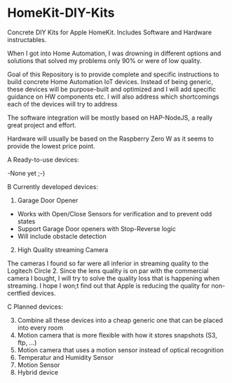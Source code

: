 # HomeKit-DIY-Kits
Concrete DIY Kits for Apple HomeKit. Includes Software and Hardware instructables.

When I got into Home Automation, I was drowning in different options and solutions that solved my problems only 90% or were of low quality.

Goal of this Repository is to provide complete and specific instructions to build concrete Home Automation IoT devices. Instead of being generic, these devices will be purpose-built and optimized and I will add specific guidance on HW components etc. I will also address which shortcomings each of the devices will try to address

The software integration will be mostly based on HAP-NodeJS, a really great project and effort.

Hardware will usually be based on the Raspberry Zero W as it seems to provide the lowest price point.

A Ready-to-use devices:


-None yet ;-)


B Currently developed devices:

1) Garage Door Opener

- Works with Open/Close Sensors for verification and to prevent odd states
- Support Garage Door openers with Stop-Reverse logic
- Will include obstacle detection

2) High Quality streaming Camera

The cameras I found so far were all inferior in streaming quality to the Logitech Circle 2. Since the lens quality is on par with the commercial camera I bought, I will try to solve the quality loss that is happening when streaming. I hope I won;t find out that Apple is reducing the quality for non-certfied devices.


C Planned devices:

3) Combine all these devices into a cheap generic one that can be placed into every room
4) Motion camera that is more flexible with how it stores snapshots (S3, ftp, ...)
5) Motion camera that uses a motion sensor instead of optical recognition
6) Temperatur and Humidity Sensor
7) Motion Sensor
8) Hybrid device
